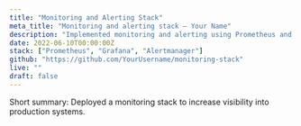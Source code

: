 ```yaml
---
title: "Monitoring and Alerting Stack"
meta_title: "Monitoring and alerting stack — Your Name"
description: "Implemented monitoring and alerting using Prometheus and Grafana."
date: 2022-06-10T00:00:00Z
stack: ["Prometheus", "Grafana", "Alertmanager"]
github: "https://github.com/YourUsername/monitoring-stack"
live: ""
draft: false
---
```


Short summary: Deployed a monitoring stack to increase visibility into production systems.

